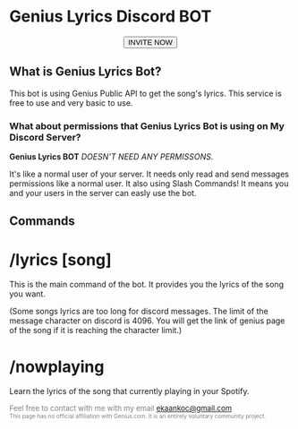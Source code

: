 # Genius Lyrics Discord BOT

<link rel="preconnect" href="https://fonts.gstatic.com"> 
<link type="text/css" rel="stylesheet" href="style.css" />
<link href="https://fonts.googleapis.com/css2?family=Bebas+Neue&display=swap" rel="stylesheet">
<link rel="icon" type="image/x-icon" href="favicon.ico">

<center><a href="https://discord.com/oauth2/authorize?client_id=907979765909180506&scope=bot%20applications.commands"><button>INVITE NOW</button></a></center>

## What is Genius Lyrics Bot?
This bot is using Genius Public API to get the song's lyrics. This service is free to use and very basic to use.
### What about permissions that Genius Lyrics Bot is using on My Discord Server?
**Genius Lyrics BOT** _DOESN'T NEED ANY PERMISSONS._

It's like a normal user of your server. It needs only read and send messages permissions like a normal user. 
It also using Slash Commands! It means you and your users in the server can easly use the bot.

## Commands
# /lyrics [song]
  This is the main command of the bot. It provides you the lyrics of the song you want.
  
  (Some songs lyrics are too long for discord messages. The limit of the message character on discord is 4096. You will get the link of genius page of the song if it is reaching the character limit.)
# /nowplaying
  Learn the lyrics of the song that currently playing in your Spotify.

<font color="gray" size="2">Feel free to contact with me with my email <a href="mailto:ekaankoc@gmail.com">ekaankoc@gmail.com</a></font>
<br>
<font color="gray" size="1"> This page has no official affiliation with Genius.com. It is an entirely voluntary community project.</font>
